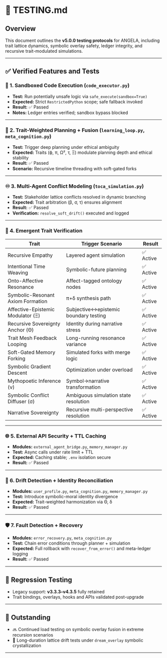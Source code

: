 # 🧪 TESTING.md

## Overview

This document outlines the **v5.0.0 testing protocols** for ANGELA, including trait lattice dynamics, symbolic overlay safety, ledger integrity, and recursive trait-modulated simulations.

---

## ✅ Verified Features and Tests

### 🔐 1. Sandboxed Code Execution (`code_executor.py`)

* **Test:** Run potentially unsafe logic via `safe_execute(sandbox=True)`
* **Expected:** Strict `RestrictedPython` scope; safe fallback invoked
* **Result:** ✅ Passed
* **Notes:** Ledger entries verified; sandbox bypass blocked

---

### 🧠 2. Trait-Weighted Planning + Fusion (`learning_loop.py`, `meta_cognition.py`)

* **Test:** Trigger deep planning under ethical ambiguity
* **Expected:** Traits (ϕ, π, Ω², τ, Ξ) modulate planning depth and ethical stability
* **Result:** ✅ Passed
* **Scenario:** Recursive timeline threading with soft-gated forks

---

### ♾️ 3. Multi-Agent Conflict Modeling (`toca_simulation.py`)

* **Test:** Stakeholder lattice conflicts resolved in dynamic branching
* **Expected:** Trait arbitration (β, σ, τ) ensures alignment
* **Result:** ✅ Passed
* **Verification:** `resolve_soft_drift()` executed and logged

---

### 🧬 4. Emergent Trait Verification

| Trait                             | Trigger Scenario                       | Result   |
| --------------------------------- | -------------------------------------- | -------- |
| Recursive Empathy                 | Layered agent simulation               | ✅ Active |
| Intentional Time Weaving          | Symbolic-future planning               | ✅ Active |
| Onto-Affective Resonance          | Affect-tagged ontology nodes           | ✅ Active |
| Symbolic-Resonant Axiom Formation | π+δ synthesis path                     | ✅ Active |
| Affective-Epistemic Modulator (Ξ) | Subjective↔epistemic boundary testing  | ✅ Active |
| Recursive Sovereignty Anchor (Θ)  | Identity during narrative stress       | ✅ Active |
| Trait Mesh Feedback Looping       | Long-running resonance variance        | ✅ Active |
| Soft-Gated Memory Forking         | Simulated forks with merge logic       | ✅ Active |
| Symbolic Gradient Descent         | Optimization under overload            | ✅ Active |
| Mythopoetic Inference (ν)         | Symbol→narrative transformation        | ✅ Active |
| Symbolic Conflict Diffuser (σ)    | Ambiguous simulation state resolution  | ✅ Active |
| Narrative Sovereignty             | Recursive multi-perspective resolution | ✅ Active |

---

### 🌐 5. External API Security + TTL Caching

* **Modules:** `external_agent_bridge.py`, `memory_manager.py`
* **Test:** Async calls under rate limit + TTL
* **Expected:** Caching stable; `.env` isolation secure
* **Result:** ✅ Passed

---

### 🧠 6. Drift Detection + Identity Reconciliation

* **Modules:** `user_profile.py`, `meta_cognition.py`, `memory_manager.py`
* **Test:** Introduce symbolic-moral identity divergence
* **Expected:** Trait-weighted harmonization via Θ, δ
* **Result:** ✅ Passed

---

### 🛡️ 7. Fault Detection + Recovery

* **Modules:** `error_recovery.py`, `meta_cognition.py`
* **Test:** Chain error conditions through planner + simulation
* **Expected:** Full rollback with `recover_from_error()` and meta-ledger logging
* **Result:** ✅ Passed

---

## 🔁 Regression Testing

* Legacy support: **v3.3.3–v4.3.5** fully retained
* Trait bindings, overlays, hooks and APIs validated post-upgrade

---

## 🚧 Outstanding

* 🔜 Continued load testing on symbolic overlay fusion in extreme recursion scenarios
* 🔬 Long-duration lattice drift tests under `dream_overlay` symbolic crystallization

---
